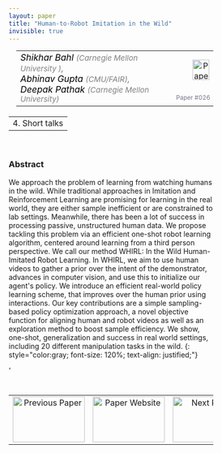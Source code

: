 ```yaml
---
layout: paper
title: "Human-to-Robot Imitation in the Wild"
invisible: true
---
```

<head>
<style>
* {
  box-sizing: border-box;
}

#myInput {
  background-position: 10px 10px;
  background-repeat: no-repeat;
  width: 100%;
  font-size: 100%;
  padding: 12px 20px 12px 40px;
  border: 1px solid #ddd;
  margin-bottom: 12px;
}

#myTable, #myTableA {
  border-collapse: collapse;
  width: 100%;
  border: 1px solid #ddd;
  font-size: 100%;
}

#myTable th, #myTable td, #myTableA th, #myTableA td {
  text-align: left;
  padding: 12px;
}

#myTable tr, #myTableA tr {
  border-bottom: 1px solid #ddd;
}

#myTable tr.header, #myTable tr:hover, #myTableA tr.header, #myTableA tr:hover {
  background-color: #f1f1f1;
}


#eventcounter1 a {
    font-size: 12px;
    color: #ffffff;
    display: block;
}

#eventcounter1 a:hover {
    text-decoration: none;
}

#eventcounter2 a {
    font-size: 12px;
    color: #ffffff;
    display: block;
}

#eventcounter2 a:hover {
    text-decoration: none;
}

</style>
</head>

<table width = "95%" style="padding-left: 15px; margin-left: auto; margin-right: 10px;">
<tr><td style = "vertical-align: top; padding-right: 25px;" rowspan="2">
<span style="color:black; font-size: 110%;"><i>
Shikhar Bahl <span style="color:gray; font-size: 85%">(Carnegie Mellon University )</span><span style="color:gray; font-size: 100%">,</span><br>
Abhinav Gupta <span style="color:gray; font-size: 85%">(CMU/FAIR)</span><span style="color:gray; font-size: 100%">,</span><br>
Deepak Pathak <span style="color:gray; font-size: 85%">(Carnegie Mellon University)</span>
</i></span>
</td>

<td style="text-align: right;"><a href="http://www.roboticsproceedings.org/rss18/p026.pdf"><img src="{{ site.baseurl }}/images/paper_link.png" alt="Paper Website" width = "33"  height = "40"/></a><br></td>
</tr>
<tr>
<td style="color:#777789; text-align:right; font-size: 75%; margin-right:10px;">Paper&nbsp;#026</td>
</tr>
</table>

<table width="80%" style="margin-top: 20px; margin-left: auto; margin-right: auto;">
  <tr>
    <td style="text-align:center;">4. Short talks</td>
  </tr>
</table>
<br>


### Abstract
We approach the problem of learning from watching humans in the wild. While traditional approaches in Imitation and Reinforcement Learning are promising for learning in the real world, they are either sample inefficient or are constrained to lab settings. Meanwhile, there has been a lot of success in processing passive, unstructured human data. We propose tackling this problem via an efficient one-shot robot learning algorithm, centered around learning from a third person perspective. We call our method WHIRL: In the Wild Human-Imitated Robot Learning. In WHIRL, we aim to use human videos to gather a prior over the intent of the demonstrator, advances in computer vision, and use this to initialize our agent's policy. We introduce an efficient real-world policy learning scheme, that improves over the human prior using interactions. Our key contributions are a simple sampling-based policy optimization approach, a novel objective function for aligning human and robot videos as well as an exploration method to boost sample efficiency. We show, one-shot, generalization and success in real world settings, including 20 different manipulation tasks in the wild. 
{: style="color:gray; font-size: 120%; text-align: justified;"}


<table width="100%" style="margin-top:40px;">
<tr>
    <td style="width: 30%; text-align: center;"><a href="{{ site.baseurl }}/program/papers/025/">
<img src="{{ site.baseurl }}/images/previous_paper_icon.png"
       alt="Previous Paper" width = "142"  height = "90"/> 
</a> </td>
<td style="text-align: center;"><a href="{{ site.baseurl }}/program/papers">
<img src="{{ site.baseurl }}/images/overview_icon.png"
       alt="Paper Website" width = "142"  height = "90"/> 
</a> </td>
    <td style="width: 30%; text-align: center;"><a href="{{ site.baseurl }}/program/papers/027/">
    <img src="{{ site.baseurl }}/images/next_paper_icon.png"
        alt="Next Paper" width = "142"  height = "90"/>
    </a></td>
'</tr>
</table>
